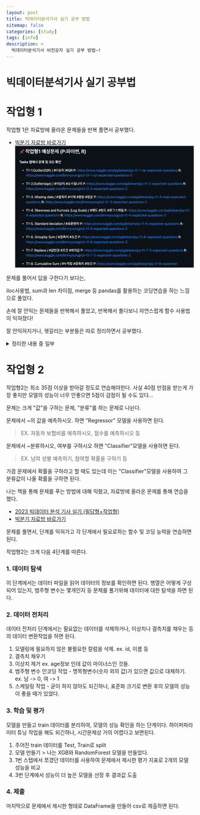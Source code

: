 ```yaml
---
layout: post
title: 빅데이터분석기사 실기 공부 방법 
sitemap: false
categories: [study]
tags: [info]
description: >
  빅데이터분석기사 비전공자 실기 공부 방법~!
---
```


# 빅데이터분석기사 실기 공부법

# 작업형 1
작업형 1은 자료방에 올라온 문제들을 반복 풀면서 공부했다. 

- [빅분기 자료방 바로가기](https://github.com/lovedlim/BigDataCertificationCourses)
  ![](assets/img/blog/bigdata/task1_list.png)

문제를 풀어서 답을 구한다기 보다는, 

iloc사용법, sum과 len 차이점, merge 등 pandas를 활용하는 코딩연습을 하는 느낌으로 풀었다. 

손에 잘 안익는 문제들을 반복해서 풀었고, 반복해서 풀다보니 자연스럽게 함수 사용법이 익혀졌다!

잘 안익혀지거나, 헷갈리는 부분들은 따로 정리하면서 공부했다. 

<details>
<summary>정리한 내용 중 일부</summary>
<div markdown="1">

### 조건에 맞는 데이터 갯수

```python
# true를 세는 방식 (이상치, nan체크할때 주로 사용)
sum(data['sex'] == 'F')

# 조건에 맞는 data만 남겨서 구하기 
len(data[[data['sex'] == 'F']])
```

### merge

```python
import pandas as pd
data1 = pd.read_csv('bigData-main/basic1.csv')
data3 = pd.read_csv('bigData-main/basic3.csv')

# basic1 데이터와 basic3 데이터를 'f4'값을 기준으로 병합
data = pd.merge(left = data1 , right = data3, how = "left", on = "f4")
```

### 분할 (동일한 개수로 나이 순으로 3그룹으로 나누기)

```python
# 분할 기준 보기 
print(pd.qcut(data_new['age'], q=3))

# 구간 분할 
data_new['range'] = pd.qcut(data_new['age'], q=3, labels=['g1', 'g2', 'g3'])
print(data_new)

# 수량 비교 
print(data_new['range'].value_counts())
```

</div>
</details>




# 작업형 2
작업형2는 최소 35점 이상을 받아갈 정도로 연습해야한다. 사실 40점 만점을 받는게 가장 좋지만 모델의 성능이 너무 안좋으면 5점이 감점이 될 수도 있다...

문제는 크게 "값"을 구하는 문제, "분류"를 하는 문제로 나뉜다. 

문제에서 ~의 값을 예측하시오. 하면 "Regressor" 모델을 사용하면 된다.
> EX. 자동차 보험비를 예측하시오, 점수를 예측하시오 등

문제에서 ~분류하시오, 여부를 구하시오 하면 "Classifier"모델을 사용하면 된다. 
> EX. 남여 성별 예측하기, 참여할 확률을 구하기 등

가끔 문제에서 확률을 구하라고 할 때도 있는데 이는 "Classifier"모델을 사용하여 그 분류값이 나올 확률을 구하면 된다. 

나는 책을 통해 문제를 푸는 방법에 대해 익혔고, 자료방에 올라온 문제를 통해 연습을 했다. 

- [2023 빅데이터 분석 기사 실기 (필답형+작업형)](https://www.aladin.co.kr/shop/wproduct.aspx?ItemId=283045706)
- [빅분기 자료방 바로가기](https://github.com/lovedlim/BigDataCertificationCourses)

문제를 풀면서, 단계를 익혀가고 각 단계에서 필요로하는 함수 및 코딩 능력을 연습하면 된다. 

작업형2는 크게 다음 4단계를 따른다. 

### 1. 데이터 탐색 
이 단계에서는 데이터 파일을 읽어 데이터의 정보를 확인하면 된다. 
행열은 어떻게 구성되어 있는지, 범주형 변수는 몇개인지 등 문제를 풀기위해 데이터에 대한 탐색을 하면 된다. 

### 2. 데이터 전처리
데이터 전처리 단계에서는 필요없는 데이터를 삭제하거나, 이상치나 결측치를 채우는 등의 데이터 변환작업을 하면 된다. 

1. 모델링에 필요하지 않은 불필요한 칼럼을 삭제.
   ex. id, 이름 등
2. 결측치 채우기 
3. 이상치 제거 
   ex. age정보 인데 값이 마이너스인 것들.
4. 범주형 변수 인코딩 작업 - 명목형변수(숫자 외의 값)가 있으면 값으로 대체하기. 
   ex. 남 -> 0, 여 -> 1 
5. 스케일링 작업 - 굳이 하지 않아도 되긴하나, 표준화 크기로 변환 후의 모델의 성능이 좋을 때가 있었다. 


### 3. 학습 및 평가  
모델을 만들고 train 데이터를 분리하여, 모델의 성능 확인을 하는 단계이다. 
하이퍼파라미터 튜닝 작업을 해도 되긴하나, 시간문제상 거의 어렵다고 보면된다. 

1. 주어진 train 데이터를 Test, Train로 split
2. 모델 만들기 > 나는 XGB와 RandomForest 모델을 만들었다. 
3. 1번 스텝에서 쪼갰던 데이터를 사용하여 문제에서 제시한 평가 지표로 2개의 모델 성능을 비교
4. 3번 단계에서 성능이 더 높은 모델을 선정 후 결과값 도출

### 4. 제출
마지막으로 문제에서 제시한 형태로 DataFrame을 만들어 csv로 제출하면 된다. 


